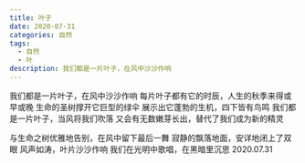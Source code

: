 ```yaml
---
title: 叶子
date: 2020-07-31
categories: 自然
tags:
  - 自然
  - 叶
description: 我们都是一片叶子，在风中沙沙作响
---
```


我们都是一片叶子，在风中沙沙作响
每片叶子都有它的时辰，人生的秋季来得或早或晚
生命的圣树撑开它巨型的绿伞
展示出它蓬勃的生机，四下皆有鸟鸣
我们都是一片叶子，当风将我们吹落
又会有无数嫩芽长出，替代了我们成为新的精灵

与生命之树优雅地告别，在风中留下最后一舞
寂静的飘落地面，安详地闭上了双眼
风声如涛，叶片沙沙作响
我们在光明中歌唱，在黑暗里沉思
2020.07.31